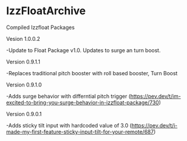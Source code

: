 # IzzFloatArchive
Compiled Izzfloat Packages

Vesion 1.0.0.2

-Update to Float Package v1.0. Updates to surge an turn boost.

Version 0.9.1.1

-Replaces traditional pitch booster with roll based booster, Turn Boost

Version 0.9.1.0

-Adds surge behavior with differntial pitch trigger (https://pev.dev/t/im-excited-to-bring-you-surge-behavior-in-izzfloat-package/730)

Version 0.9.0.1

-Adds sticky tilt input with hardcoded value of 3.0 (https://pev.dev/t/i-made-my-first-feature-sticky-input-tilt-for-your-remote/687)
